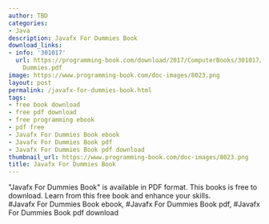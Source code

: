 ```yaml
---
author: TBD
categories:
- Java
description: Javafx For Dummies Book
download_links:
- info: '301017'
  url: https://programming-book.com/download/2017/ComputerBooks/301017/Javafx For
    Dummies.pdf
image: https://www.programming-book.com/doc-images/8023.png
layout: post
permalink: /javafx-for-dummies-book.html
tags:
- free book download
- free pdf download
- free programming ebook
- pdf free
- Javafx For Dummies Book ebook
- Javafx For Dummies Book pdf
- Javafx For Dummies Book pdf download
thumbnail_url: https://www.programming-book.com/doc-images/8023.png
title: Javafx For Dummies Book
---
```


 
<div class="item-desc text-justify">
  "Javafx For Dummies Book" is available in PDF format. This books is free to download. Learn from this free book and enhance your skills.
  <br>
  #Javafx For Dummies Book ebook, #Javafx For Dummies Book pdf, #Javafx For Dummies Book pdf download
</div>